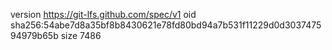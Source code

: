 version https://git-lfs.github.com/spec/v1
oid sha256:54abe7d8a35bf8b8430621e78fd80bd94a7b531f11229d0d303747594979b65b
size 7486
